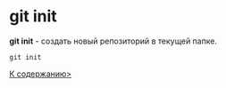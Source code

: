 # git init

**git init** - создать новый репозиторий в текущей папке.

```
git init

```
[К содержанию>](./readme.md)
